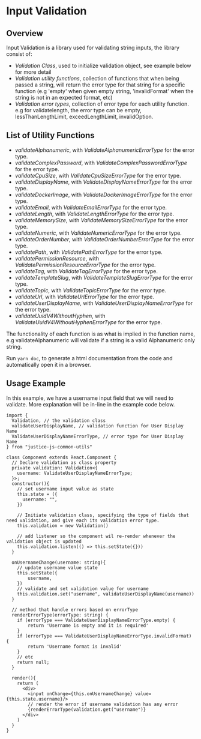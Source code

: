 # Input Validation

## Overview

Input Validation is a library used for validating string inputs, the library consist of:
- _Validation Class_, used to initialize validation object, see example below for more detail
- _Validation utility functions_, collection of functions that when being passed a string, will return the error type for that string for a specific function (e.g 'empty' when given empty string, 'invalidFormat' when the string is not in an expected format, etc)
- _Validation error types_, collection of error type for each utility function. e.g for validatelength, the error type can be empty, lessThanLengthLimit, exceedLengthLimit, invalidOption.

## List of Utility Functions
- _validateAlphanumeric_, with _ValidateAlphanumericErrorType_ for the error type.
- _validateComplexPassword_, with _ValidateComplexPasswordErrorType_ for the error type.
- _validateCpuSize_, with _ValidateCpuSizeErrorType_ for the error type.
- _validateDisplayName_, with _ValidateDisplayNameErrorType_ for the error type.
- _validateDockerImage_, with _ValidateDockerImageErrorType_ for the error type.
- _validateEmail_, with _ValidateEmailErrorType_ for the error type.
- _validateLength_, with _ValidateLengthErrorType_ for the error type.
- _validateMemorySize_, with _ValidateMemorySizeErrorType_ for the error type.
- _validateNumeric_, with _ValidateNumericErrorType_ for the error type.
- _validateOrderNumber_, with _ValidateOrderNumberErrorType_ for the error type.
- _validatePath_, with _ValidatePathErrorType_ for the error type.
- _validatePermissionResource_, with _ValidatePermissionResourceErrorType_ for the error type.
- _validateTag_, with _ValidateTagErrorType_ for the error type.
- _validateTemplateSlug_, with _ValidateTemplateSlugErrorType_ for the error type.
- _validateTopic_, with _ValidateTopicErrorType_ for the error type.
- _validateUrl_, with _ValidateUrlErrorType_ for the error type.
- _validateUserDisplayName_, with _ValidateUserDisplayNameErrorType_ for the error type.
- _validateUuidV4WithoutHyphen_, with _ValidateUuidV4WithoutHyphenErrorType_ for the error type.

The functionality of each function is as what is implied in the function name, e.g validateAlphanumeric will validate if a string is a valid Alphanumeric only string.

Run `yarn doc`, to generate a html documentation from the code and automatically open it in a browser.

## Usage Example
In this example, we have a username input field that we will need to validate. More explanation will be in-line in the example code below.
```
import { 
  Validation, // the validation class
  validateUserDisplayName, // validation function for User Display Name
  ValidateUserDisplayNameErrorType, // error type for User Display Name
} from "justice-js-common-utils"

class Component extends React.Component {
  // Declare validation as class property 
  private validation: Validation<{
    username: ValidateUserDisplayNameErrorType;
  }>;
  constructor(){
    // set username input value as state
    this.state = ({ 
      username: "",
    })

    // Initiate validation class, specifying the type of fields that need validation, and give each its validation error type.
    this.validation = new Validation()
    
    // add listener so the component wil re-render whenever the validation object is updated
    this.validation.listen(() => this.setState({}))
  }
  
  onUsernameChange(username: string){
    // update username value state
    this.setState({
        username,    
    })
    // validate and set validation value for username
    this.validation.set("username", validateUserDisplayName(username))
  }

  // method that handle errors based on errorType
  renderErrorType(errorType: string) {
    if (errorType === ValidateUserDisplayNameErrorType.empty) {
        return 'Username is empty and it is required'
    }
    if (errorType === ValidateUserDisplayNameErrorType.invalidFormat) {
        return 'Username format is invalid'
    }
    // etc
    return null;
  }
  
  render(){
    return (
      <div>
        <input onChange={this.onUsernameChange} value={this.state.username}/>
        // render the error if username validation has any error
        {renderErrorType(validation.get("username")}
      </div>
    )
  }
}
```